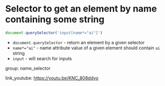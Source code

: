 # Selector to get an element by name containing some string

```javascript
document.querySelector('input[name*="ai"]')
```

- `document.querySelector` - return an element by a given selector
- `name*="ai"` - name attribute value of a given element should contain ```ai``` string
- `input` - will search for inputs

group: name_selector


link_youtube: https://youtu.be/KNC_808ddyo
